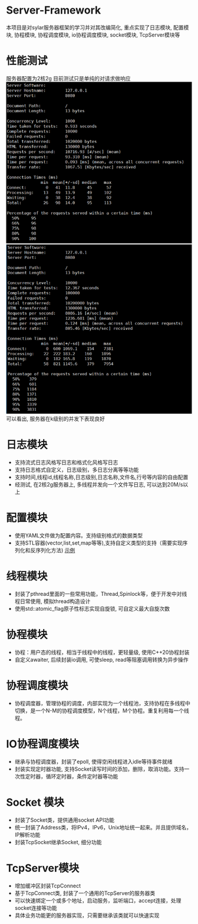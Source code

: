 # Server-Framework
本项目是对sylar服务器框架的学习并对其改编简化, 重点实现了日志模块, 配置模块, 协程模块, 协程调度模块, io协程调度模块, socket模块, TcpServer模块等
# 性能测试
服务器配置为2核2g
目前测试只是单纯的对请求做响应
![1w连接, 1000并发](/bin/src/test1w.png "1w连接, 1000并发")
![1w连接, 1000并发](/bin/src/test10w.png "10w连接, 1w并发")
可以看出, 服务器在k级别的并发下表现良好
# 日志模块
- 支持流式日志风格写日志和格式化风格写日志
- 支持日志格式自定义，日志级别，多日志分离等等功能
- 支持时间,线程id,线程名称,日志级别,日志名称,文件名,行号等内容的自由配置
- 经测试, 在2核2g服务器上, 多线程并发向一个文件写日志, 可以达到20M/s以上
# 配置模块
- 使用YAML文件做为配置内容。支持级别格式的数据类型
- 支持STL容器(vector,list,set,map等等),支持自定义类型的支持（需要实现序列化和反序列化方法)
[示例](./tests/test_config.cc)
# 线程模块
- 封装了pthread里面的一些常用功能，Thread,Spinlock等，便于开发中对线程日常使用, 模拟thread构造设计
- 使用std::atomic_flag原子性标志实现自旋锁, 可自定义最大自旋次数
# 协程模块
- 协程：用户态的线程，相当于线程中的线程，更轻量级, 使用C++20协程封装
- 自定义awaiter, 后续封装io调用, 可使sleep, read等阻塞调用转换为异步操作
# 协程调度模块
- 协程调度器，管理协程的调度，内部实现为一个线程池，支持协程在多线程中切换，是一个N-M的协程调度模型，N个线程，M个协程。重复利用每一个线程。
# IO协程调度模块
- 继承与协程调度器，封装了epoll, 使得空闲线程进入idle等待事件就绪 
- 封装实现定时器功能, 支持Socket读写时间的添加，删除，取消功能。支持一次性定时器，循环定时器，条件定时器等功能
# Socket 模块
- 封装了Socket类，提供通用socket API功能
- 统一封装了Address类，将IPv4，IPv6，Unix地址统一起来。并且提供域名，IP解析功能
- 封装TcpSocket继承Socket, 细分功能
# TcpServer模块
- 增加缓冲区封装TcpConnect
- 基于TcpConnect类, 封装了一个通用的TcpServer的服务器类
- 可以快速绑定一个或多个地址，启动服务，监听端口，accept连接，处理socket连接等功能
- 具体业务功能更的服务器实现，只需要继承该类就可以快速实现

